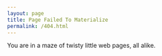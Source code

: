 ```yaml
---
layout: page
title: Page Failed To Materialize
permalink: /404.html
---
```


You are in a maze of twisty little web pages, all alike.
